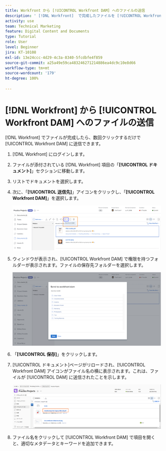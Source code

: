 ```yaml
---
title: Workfront から [!UICONTROL Workfront DAM] へのファイルの送信
description: ' [!DNL Workfront]  で完成したファイルを [!UICONTROL Workfront DAM] に送信する方法について説明します。'
activity: use
team: Technical Marketing
feature: Digital Content and Documents
type: Tutorial
role: User
level: Beginner
jira: KT-10108
exl-id: 13e24ccc-4d29-4c3a-8340-5fcdbfe4f859
source-git-commit: a25a49e59ca483246271214886ea4dc9c10e8d66
workflow-type: tm+mt
source-wordcount: '179'
ht-degree: 100%

---
```


# [!DNL Workfront] から [!UICONTROL Workfront DAM] へのファイルの送信

[!DNL Workfront] でファイルが完成したら、数回クリックするだけで [!UICONTROL Workfront DAM] に送信できます。

1. [!DNL Workfront] にログインします。
1. ファイルが添付されている [!DNL Workfront] 項目の「**[!UICONTROL ドキュメント]**」セクションに移動します。
1. リストでドキュメントを選択します。
1. 次に、「**[!UICONTROL 送信先]**」アイコンをクリックし、「**[!UICONTROL Workfront DAM]**」を選択します。

   ![ の「[!UICONTROL 共有先]」アイコンの画像[!DNL Workfront]](assets/04-send-to-wrkfront-dam.png)

1. ウィンドウが表示され、[!UICONTROL Workfront DAM] で権限を持つフォルダーが表示されます。ファイルの保存先フォルダーを選択します。

   ![Workfront DAM で権限を持つフォルダーを表示するウィンドウの画像](assets/05-workfront-dam-folders.png)

1. 「**[!UICONTROL 保存]**」をクリックします。
1. [!UICONTROL ドキュメント]ページがリロードされ、[!UICONTROL Workfront DAM] アイコンがファイル名の横に表示されます。これは、ファイルが [!UICONTROL DAM] に送信されたことを示します。

   ![ファイル名の横に表示される [!UICONTROL Workfront DAM] アイコンの画像](assets/06-dam-logo.png)

1. ファイル名をクリックして [!UICONTROL Workfront DAM] で項目を開くと、適切なメタデータとキーワードを追加できます。
